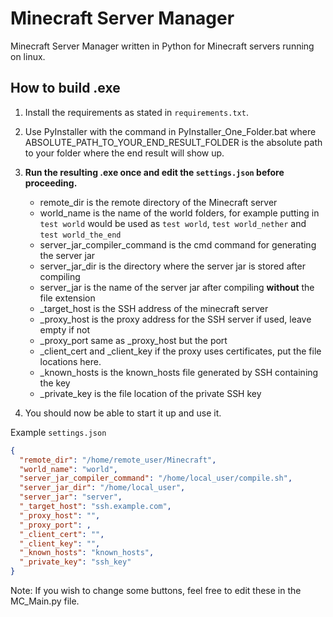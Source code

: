 # Minecraft Server Manager
Minecraft Server Manager written in Python for Minecraft servers running on linux.

## How to build .exe
1. Install the requirements as stated in `requirements.txt`.
2. Use PyInstaller with the command in PyInstaller_One_Folder.bat where ABSOLUTE_PATH_TO_YOUR_END_RESULT_FOLDER is the absolute path to your folder where the end result will show up.
3. <b>Run the resulting .exe once and edit the `settings.json` before proceeding.</b>

    - remote_dir is the remote directory of the Minecraft server
    - world_name is the name of the world folders, for example putting in `test world` would be used as `test world`, `test world_nether` and `test world_the_end`
    - server_jar_compiler_command is the cmd command for generating the server jar
    - server_jar_dir is the directory where the server jar is stored after compiling
    - server_jar is the name of the server jar after compiling <b>without</b> the file extension
    - _target_host is the SSH address of the minecraft server
    - _proxy_host is the proxy address for the SSH server if used, leave empty if not
    - _proxy_port same as _proxy_host but the port
    - _client_cert and _client_key if the proxy uses certificates, put the file locations here.
    - _known_hosts is the known_hosts file generated by SSH containing the key
    - _private_key is the file location of the private SSH key

4. You should now be able to start it up and use it.

Example `settings.json`
```json
{
  "remote_dir": "/home/remote_user/Minecraft",
  "world_name": "world",
  "server_jar_compiler_command": "/home/local_user/compile.sh",
  "server_jar_dir": "/home/local_user",
  "server_jar": "server",
  "_target_host": "ssh.example.com",
  "_proxy_host": "",
  "_proxy_port": ,
  "_client_cert": "",
  "_client_key": "",
  "_known_hosts": "known_hosts",
  "_private_key": "ssh_key"
}
```

Note: If you wish to change some buttons, feel free to edit these in the MC_Main.py file.
